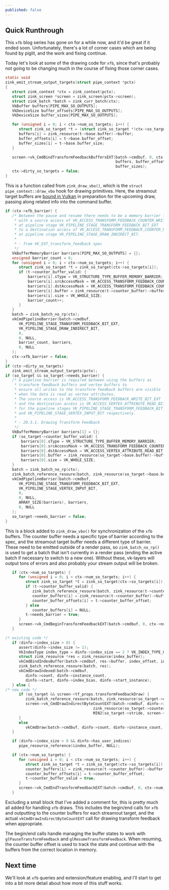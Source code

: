 ```yaml
---
published: false
---
```

## Quick Runthrough
This `xfb` blog series has gone on for a while now, and it'd be great if it ended soon. Unfortunately, there's a lot of corner cases which are being found by piglit, and the work and fixing continue.

Today let's look at some of the drawing code for `xfb`, since that's probably not going to be changing much in the course of fixing those corner cases.

```c
static void
zink_emit_stream_output_targets(struct pipe_context *pctx)
{
   struct zink_context *ctx = zink_context(pctx);
   struct zink_screen *screen = zink_screen(pctx->screen);
   struct zink_batch *batch = zink_curr_batch(ctx);
   VkBuffer buffers[PIPE_MAX_SO_OUTPUTS];
   VkDeviceSize buffer_offsets[PIPE_MAX_SO_OUTPUTS];
   VkDeviceSize buffer_sizes[PIPE_MAX_SO_OUTPUTS];

   for (unsigned i = 0; i < ctx->num_so_targets; i++) {
      struct zink_so_target *t = (struct zink_so_target *)ctx->so_targets[i];
      buffers[i] = zink_resource(t->base.buffer)->buffer;
      buffer_offsets[i] = t->base.buffer_offset;
      buffer_sizes[i] = t->base.buffer_size;
   }

   screen->vk_CmdBindTransformFeedbackBuffersEXT(batch->cmdbuf, 0, ctx->num_so_targets,
                                                 buffers, buffer_offsets,
                                                 buffer_sizes);
   ctx->dirty_so_targets = false;
}
```

This is a function called from `zink_draw_vbo()`, which is the `struct pipe_context::draw_vbo` hook for drawing primitives. Here, the streamout target buffers are [bound in Vulkan](https://www.khronos.org/registry/vulkan/specs/1.2-extensions/man/html/vkCmdBindTransformFeedbackBuffersEXT.html) in preparation for the upcoming draw, passing along related info into the command buffer.

```c
if (ctx->xfb_barrier) {
   /* Between the pause and resume there needs to be a memory barrier for the counter buffers
    * with a source access of VK_ACCESS_TRANSFORM_FEEDBACK_COUNTER_WRITE_BIT_EXT
    * at pipeline stage VK_PIPELINE_STAGE_TRANSFORM_FEEDBACK_BIT_EXT
    * to a destination access of VK_ACCESS_TRANSFORM_FEEDBACK_COUNTER_READ_BIT_EXT
    * at pipeline stage VK_PIPELINE_STAGE_DRAW_INDIRECT_BIT.
    *
    * - from VK_EXT_transform_feedback spec
    */
   VkBufferMemoryBarrier barriers[PIPE_MAX_SO_OUTPUTS] = {};
   unsigned barrier_count = 0;
   for (unsigned i = 0; i < ctx->num_so_targets; i++) {
      struct zink_so_target *t = zink_so_target(ctx->so_targets[i]);
      if (t->counter_buffer_valid) {
          barriers[i].sType = VK_STRUCTURE_TYPE_BUFFER_MEMORY_BARRIER;
          barriers[i].srcAccessMask = VK_ACCESS_TRANSFORM_FEEDBACK_COUNTER_WRITE_BIT_EXT;
          barriers[i].dstAccessMask = VK_ACCESS_TRANSFORM_FEEDBACK_COUNTER_READ_BIT_EXT;
          barriers[i].buffer = zink_resource(t->counter_buffer)->buffer;
          barriers[i].size = VK_WHOLE_SIZE;
          barrier_count++;
      }
   }
   batch = zink_batch_no_rp(ctx);
   vkCmdPipelineBarrier(batch->cmdbuf,
      VK_PIPELINE_STAGE_TRANSFORM_FEEDBACK_BIT_EXT,
      VK_PIPELINE_STAGE_DRAW_INDIRECT_BIT,
      0,
      0, NULL,
      barrier_count, barriers,
      0, NULL
   );
   ctx->xfb_barrier = false;
}
if (ctx->dirty_so_targets)
   zink_emit_stream_output_targets(pctx);
if (so_target && so_target->needs_barrier) {
   /* A pipeline barrier is required between using the buffers as
    * transform feedback buffers and vertex buffers to
    * ensure all writes to the transform feedback buffers are visible
    * when the data is read as vertex attributes.
    * The source access is VK_ACCESS_TRANSFORM_FEEDBACK_WRITE_BIT_EXT
    * and the destination access is VK_ACCESS_VERTEX_ATTRIBUTE_READ_BIT
    * for the pipeline stages VK_PIPELINE_STAGE_TRANSFORM_FEEDBACK_BIT_EXT
    * and VK_PIPELINE_STAGE_VERTEX_INPUT_BIT respectively.
    *
    * - 20.3.1. Drawing Transform Feedback
    */
   VkBufferMemoryBarrier barriers[1] = {};
   if (so_target->counter_buffer_valid) {
       barriers[0].sType = VK_STRUCTURE_TYPE_BUFFER_MEMORY_BARRIER;
       barriers[0].srcAccessMask = VK_ACCESS_TRANSFORM_FEEDBACK_COUNTER_WRITE_BIT_EXT;
       barriers[0].dstAccessMask = VK_ACCESS_VERTEX_ATTRIBUTE_READ_BIT;
       barriers[0].buffer = zink_resource(so_target->base.buffer)->buffer;
       barriers[0].size = VK_WHOLE_SIZE;
   }
   batch = zink_batch_no_rp(ctx);
   zink_batch_reference_resoure(batch, zink_resource(so_target->base.buffer));
   vkCmdPipelineBarrier(batch->cmdbuf,
      VK_PIPELINE_STAGE_TRANSFORM_FEEDBACK_BIT_EXT,
      VK_PIPELINE_STAGE_VERTEX_INPUT_BIT,
      0,
      0, NULL,
      ARRAY_SIZE(barriers), barriers,
      0, NULL
   );
   so_target->needs_barrier = false;
}
```

This is a block added to `zink_draw_vbo()` for synchronization of the `xfb` buffers. The counter buffer needs a specific type of barrier according to the spec, and the streamout target buffer needs a different type of barrier. These need to be emitted outside of a render pass, so `zink_batch_no_rp()` is used to get a batch that isn't currently in a render pass (ending the active batch if necessary to switch to a new one). Without these, vk-layers will output tons of errors and also probably your stream output will be broken.

```c
   if (ctx->num_so_targets) {
      for (unsigned i = 0; i < ctx->num_so_targets; i++) {
         struct zink_so_target *t = zink_so_target(ctx->so_targets[i]);
         if (t->counter_buffer_valid) {
            zink_batch_reference_resoure(batch, zink_resource(t->counter_buffer));
            counter_buffers[i] = zink_resource(t->counter_buffer)->buffer;
            counter_buffer_offsets[i] = t->counter_buffer_offset;
         } else
            counter_buffers[i] = NULL;
         t->needs_barrier = true;
      }
      screen->vk_CmdBeginTransformFeedbackEXT(batch->cmdbuf, 0, ctx->num_so_targets, counter_buffers, counter_buffer_offsets);
   }

/* existing code */
   if (dinfo->index_size > 0) {
      assert(dinfo->index_size != 1);
      VkIndexType index_type = dinfo->index_size == 2 ? VK_INDEX_TYPE_UINT16 : VK_INDEX_TYPE_UINT32;
      struct zink_resource *res = zink_resource(index_buffer);
      vkCmdBindIndexBuffer(batch->cmdbuf, res->buffer, index_offset, index_type);
      zink_batch_reference_resoure(batch, res);
      vkCmdDrawIndexed(batch->cmdbuf,
         dinfo->count, dinfo->instance_count,
         dinfo->start, dinfo->index_bias, dinfo->start_instance);
   } else {
/* new code */
      if (so_target && screen->tf_props.transformFeedbackDraw) {
         zink_batch_reference_resoure(batch, zink_resource(so_target->counter_buffer));
         screen->vk_CmdDrawIndirectByteCountEXT(batch->cmdbuf, dinfo->instance_count, dinfo->start_instance,
                                       zink_resource(so_target->counter_buffer)->buffer, so_target->counter_buffer_offset, 0,
                                       MIN2(so_target->stride, screen->tf_props.maxTransformFeedbackBufferDataStride));
      }
      else
         vkCmdDraw(batch->cmdbuf, dinfo->count, dinfo->instance_count, dinfo->start, dinfo->start_instance);
   }

   if (dinfo->index_size > 0 && dinfo->has_user_indices)
      pipe_resource_reference(&index_buffer, NULL);

   if (ctx->num_so_targets) {
      for (unsigned i = 0; i < ctx->num_so_targets; i++) {
         struct zink_so_target *t = zink_so_target(ctx->so_targets[i]);
         counter_buffers[i] = zink_resource(t->counter_buffer)->buffer;
         counter_buffer_offsets[i] = t->counter_buffer_offset;
         t->counter_buffer_valid = true;
      }
      screen->vk_CmdEndTransformFeedbackEXT(batch->cmdbuf, 0, ctx->num_so_targets, counter_buffers, counter_buffer_offsets);
   }
```

Excluding a small block that I've added a comment for, this is pretty much all added for handling `xfb` draws. This includes the begin/end calls for `xfb` and outputting to the counter buffers for each streamout target, and the actual `vkCmdDrawIndirectByteCountEXT` call for drawing transform feedback when appropriate.

The begin/end calls handle managing the buffer states to work with `glPauseTransformFeedback` and `glResumeTransformFeedback`. When resuming, the counter buffer offset is used to track the state and continue with the buffers from the correct location in memory.

## Next time
We'll look at `xfb` queries and extension/feature enabling, and I'll start to get into a bit more detail about how more of this stuff works.
